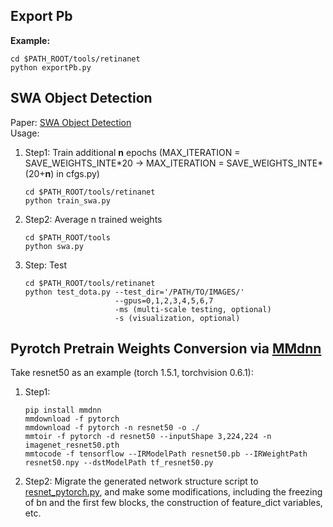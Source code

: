 ## Export Pb
**Example:**
```  
cd $PATH_ROOT/tools/retinanet
python exportPb.py
```

## SWA Object Detection
Paper: [SWA Object Detection](https://arxiv.org/pdf/2012.12645.pdf)      
Usage:
1. Step1: Train additional **n** epochs (MAX_ITERATION = SAVE_WEIGHTS_INTE\*20 -> MAX_ITERATION = SAVE_WEIGHTS_INTE\*(20+**n**) in cfgs.py)
    ```  
    cd $PATH_ROOT/tools/retinanet
    python train_swa.py
    ```
2. Step2: Average n trained weights
    ```  
    cd $PATH_ROOT/tools
    python swa.py
    ```
3. Step: Test
    ```  
    cd $PATH_ROOT/tools/retinanet
    python test_dota.py --test_dir='/PATH/TO/IMAGES/'  
                        --gpus=0,1,2,3,4,5,6,7  
                        -ms (multi-scale testing, optional)
                        -s (visualization, optional)
    ``` 
    
## Pyrotch Pretrain Weights Conversion via [MMdnn](https://github.com/Microsoft/MMdnn)
Take resnet50 as an example (torch 1.5.1, torchvision 0.6.1):
1. Step1: 
    ```  
    pip install mmdnn
    mmdownload -f pytorch
    mmdownload -f pytorch -n resnet50 -o ./
    mmtoir -f pytorch -d resnet50 --inputShape 3,224,224 -n imagenet_resnet50.pth
    mmtocode -f tensorflow --IRModelPath resnet50.pb --IRWeightPath resnet50.npy --dstModelPath tf_resnet50.py
    ```
2. Step2: Migrate the generated network structure script to [resnet_pytorch.py](./libs/models/backbones/resnet_pytorch.py), and make some modifications, including the freezing of bn and the first few blocks, the construction of feature_dict variables, etc.
